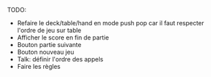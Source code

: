 TODO:

- Refaire le deck/table/hand en mode push pop car il faut respecter l'ordre de jeu sur table
- Afficher le score en fin de partie
- Bouton partie suivante
- Bouton nouveau jeu
- Talk: définir l'ordre des appels
- Faire les règles
